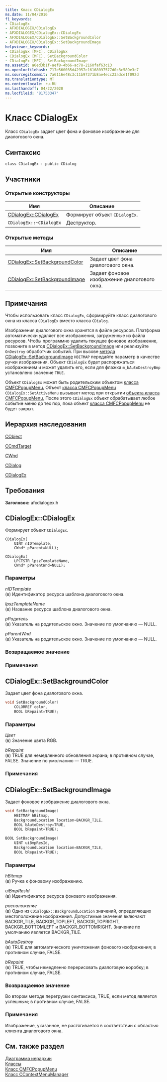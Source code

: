 ```yaml
---
title: Класс CDialogEx
ms.date: 11/04/2016
f1_keywords:
- CDialogEx
- AFXDIALOGEX/CDialogEx
- AFXDIALOGEX/CDialogEx::CDialogEx
- AFXDIALOGEX/CDialogEx::SetBackgroundColor
- AFXDIALOGEX/CDialogEx::SetBackgroundImage
helpviewer_keywords:
- CDialogEx [MFC], CDialogEx
- CDialogEx [MFC], SetBackgroundColor
- CDialogEx [MFC], SetBackgroundImage
ms.assetid: a6ed3b1f-aef8-4b66-ac78-2160faf63c13
ms.openlocfilehash: 717e560035d42957c16168097577d0c8c589e3c7
ms.sourcegitcommit: 7a6116e48c3c11b97371b8ae4ecc23adce1f092d
ms.translationtype: MT
ms.contentlocale: ru-RU
ms.lasthandoff: 04/22/2020
ms.locfileid: "81753347"
---
```

# <a name="cdialogex-class"></a>Класс CDialogEx

Класс `CDialogEx` задает цвет фона и фоновое изображение для диалогового окна.

## <a name="syntax"></a>Синтаксис

```
class CDialogEx : public CDialog
```

## <a name="members"></a>Участники

### <a name="public-constructors"></a>Открытые конструкторы

|Имя|Описание|
|----------|-----------------|
|[CDialogEx::CDialogEx](#cdialogex)|Формирует объект `CDialogEx`.|
|`CDialogEx::~CDialogEx`|Деструктор.|

### <a name="public-methods"></a>Открытые методы

|Имя|Описание|
|----------|-----------------|
|[CDialogEx::SetBackgroundColor](#setbackgroundcolor)|Задает цвет фона диалогового окна.|
|[CDialogEx::SetBackgroundImage](#setbackgroundimage)|Задает фоновое изображение диалогового окна.|

## <a name="remarks"></a>Примечания

Чтобы использовать класс `CDialogEx`, сформируйте класс диалогового окна из класса `CDialogEx` вместо класса `CDialog`.

Изображения диалогового окна хранятся в файле ресурсов. Платформа автоматически удаляет все изображения, загруженные из файла ресурсов. Чтобы программно удалить текущее фоновое изображение, позвоните в метод [CDialogEx::SetBackgroundImage](#setbackgroundimage) или реализуйте `OnDestroy` обработчик событий. При вызове [метода CDialogEx::SetBackgroundImage](#setbackgroundimage) `HBITMAP` передайте параметр в качестве ручки изображения. Объект `CDialogEx` будет распоряжаться изображением и может удалить его, если для флажка `m_bAutoDestroyBmp` установлено значение `TRUE`.

Объект `CDialogEx` может быть родительским объектом [класса CMFCPopupMenu.](../../mfc/reference/cmfcpopupmenu-class.md) Объект [класса CMFCPopupMenu](../../mfc/reference/cmfcpopupmenu-class.md) `CDialogEx::SetActiveMenu` вызывает метод при открытии [объекта класса CMFCPopupMenu.](../../mfc/reference/cmfcpopupmenu-class.md) После этого `CDialogEx` объект обрабатывает любое событие меню до тех пор, пока объект [класса CMFCPopupMenu](../../mfc/reference/cmfcpopupmenu-class.md) не будет закрыт.

## <a name="inheritance-hierarchy"></a>Иерархия наследования

[CObject](../../mfc/reference/cobject-class.md)

[CCmdTarget](../../mfc/reference/ccmdtarget-class.md)

[CWnd](../../mfc/reference/cwnd-class.md)

[CDialog](../../mfc/reference/cdialog-class.md)

[CDialogEx](../../mfc/reference/cdialogex-class.md)

## <a name="requirements"></a>Требования

**Заголовок:** afxdialogex.h

## <a name="cdialogexcdialogex"></a><a name="cdialogex"></a>CDialogEx::CDialogEx

Формирует объект `CDialogEx`.

```
CDialogEx(
    UINT nIDTemplate,
    CWnd* pParent=NULL);

CDialogEx(
    LPCTSTR lpszTemplateName,
    CWnd* pParentWnd=NULL);
```

### <a name="parameters"></a>Параметры

*nIDTemplate*<br/>
(в) Идентификатор ресурса шаблона диалогового окна.

*lpszTemplateName*<br/>
(в) Название ресурса шаблона диалогового окна.

*pРодитель*<br/>
(в) Указатель на родительское окно. Значение по умолчанию — NULL.

*pParentWnd*<br/>
(в) Указатель на родительское окно. Значение по умолчанию — NULL.

### <a name="return-value"></a>Возвращаемое значение

### <a name="remarks"></a>Примечания

## <a name="cdialogexsetbackgroundcolor"></a><a name="setbackgroundcolor"></a>CDialogEx::SetBackgroundColor

Задает цвет фона диалогового окна.

```cpp
void SetBackgroundColor(
    COLORREF color,
    BOOL bRepaint=TRUE);
```

### <a name="parameters"></a>Параметры

*Цвет*<br/>
(в) Значение цвета RGB.

*bRepaint*<br/>
(в) TRUE для немедленного обновления экрана; в противном случае, FALSE. Значение по умолчанию — TRUE.

### <a name="remarks"></a>Примечания

## <a name="cdialogexsetbackgroundimage"></a><a name="setbackgroundimage"></a>CDialogEx::SetBackgroundImage

Задает фоновое изображение диалогового окна.

```cpp
void SetBackgroundImage(
    HBITMAP hBitmap,
    BackgroundLocation location=BACKGR_TILE,
    BOOL bAutoDestroy=TRUE,
    BOOL bRepaint=TRUE);

BOOL SetBackgroundImage(
    UINT uiBmpResId,
    BackgroundLocation location=BACKGR_TILE,
    BOOL bRepaint=TRUE);
```

### <a name="parameters"></a>Параметры

*hBitmap*<br/>
(в) Ручка к фоновому изображению.

*uiBmpResId*<br/>
(в) Идентификатор ресурса фонового изображения.

*расположение*<br/>
(в) Одно из `CDialogEx::BackgroundLocation` значений, определяющих местоположение изображения. Допустимые значения включают BACKGR_TILE, BACKGR_TOPLEFT, BACKGR_TOPRIGHT, BACKGR_BOTTOMLEFT и BACKGR_BOTTOMRIGHT. Значение по умолчанию является BACKGR_TILE.

*bAutoDestroy*<br/>
(в) TRUE для автоматического уничтожения фонового изображения; в противном случае, FALSE.

*bRepaint*<br/>
(в) TRUE, чтобы немедленно перерисовать диалоговую коробку; в противном случае, FALSE.

### <a name="return-value"></a>Возвращаемое значение

Во втором методе перегрузки синтаксиса, TRUE, если метод является успешным; в противном случае, FALSE.

### <a name="remarks"></a>Примечания

Изображение, указанное, не растягивается в соответствии с областью клиента диалогового окна.

## <a name="see-also"></a>См. также раздел

[Диаграмма иерархии](../../mfc/hierarchy-chart.md)<br/>
[Классы](../../mfc/reference/mfc-classes.md)<br/>
[Класс CMFCPopupMenu](../../mfc/reference/cmfcpopupmenu-class.md)<br/>
[Класс CContextMenuManager](../../mfc/reference/ccontextmenumanager-class.md)
